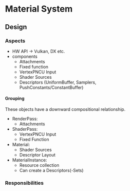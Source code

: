 # Material System

## Design

### Aspects

- HW API -> Vulkan, DX etc.
- components
    - Attachments
    - Fixed function
    - VertexPNCU Input
    - Shader Sources
    - Descriptors (UniformBuffer, Samplers, PushConstants/ConstantBuffer)

#### Grouping
These objects have a downward compositional relationship.
- RenderPass:
    - Attachments
- ShaderPass:
    - VertexPNCU Input
    - Fixed Function
- Material:
    - Shader Sources
    - Descriptor Layout
- MaterialInstance:
    - Resource collection
    - Can create a Descriptors(-Sets)

### Responsibilities